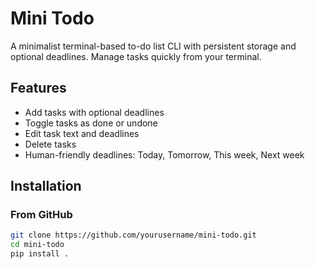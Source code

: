 # Mini Todo

A minimalist terminal-based to-do list CLI with persistent storage and optional deadlines. 
Manage tasks quickly from your terminal.

## Features

- Add tasks with optional deadlines
- Toggle tasks as done or undone
- Edit task text and deadlines
- Delete tasks
- Human-friendly deadlines: Today, Tomorrow, This week, Next week

## Installation

### From GitHub

```bash
git clone https://github.com/yourusername/mini-todo.git
cd mini-todo
pip install .
